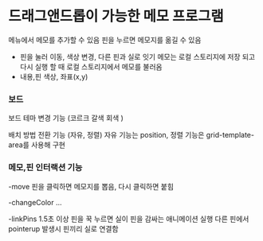 

# 드래그앤드롭이 가능한 메모 프로그램
메뉴에서 메모를 추가할 수 있음
핀을 누르면 메모지를 옮길 수 있음
- 핀을 눌러 이동, 색상 변경, 다른 핀과 실로 잇기
메모는 로컬 스토리지에 저장 되고 다시 실행 할 때 로컬 스토리지에서 메모를 불러옴
- 내용,핀 색상, 좌표(x,y)

### 보드
보드 테마 변경 기능 (코르크 갈색 회색 )

배치 방법 전환 기능 (자유, 정렬)
자유 기능는 position,
정렬 기능은 grid-template-area를 사용해 구현


### 메모,핀 인터랙션 기능

-move
핀을 클릭하면 메모지를 뽑음, 다시 클릭하면 붙힘

-changeColor
...

-linkPins
1.5초 이상 핀을 꾹 누르면 실이 핀을 감싸는 애니메이션 실행
다른 핀에서 pointerup 발생시 핀끼리 실로 연결함